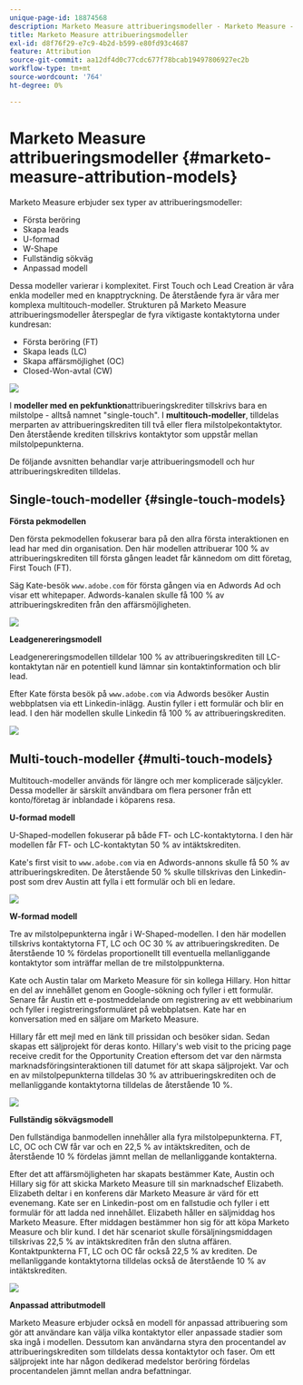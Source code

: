 ```yaml
---
unique-page-id: 18874568
description: Marketo Measure attribueringsmodeller - Marketo Measure - produktdokumentation
title: Marketo Measure attribueringsmodeller
exl-id: d8f76f29-e7c9-4b2d-b599-e80fd93c4687
feature: Attribution
source-git-commit: aa12df4d0c77cdc677f78bcab19497806927ec2b
workflow-type: tm+mt
source-wordcount: '764'
ht-degree: 0%

---
```


# Marketo Measure attribueringsmodeller {#marketo-measure-attribution-models}

Marketo Measure erbjuder sex typer av attribueringsmodeller:

* Första beröring
* Skapa leads
* U-formad
* W-Shape
* Fullständig sökväg
* Anpassad modell

Dessa modeller varierar i komplexitet. First Touch och Lead Creation är våra enkla modeller med en knapptryckning. De återstående fyra är våra mer komplexa multitouch-modeller. Strukturen på Marketo Measure attribueringsmodeller återspeglar de fyra viktigaste kontaktytorna under kundresan:

* Första beröring (FT)
* Skapa leads (LC)
* Skapa affärsmöjlighet (OC)
* Closed-Won-avtal (CW)

![](assets/1-1.png)

I **modeller med en pekfunktion**attribueringskrediter tillskrivs bara en milstolpe - alltså namnet &quot;single-touch&quot;.
I **multitouch-modeller**, tilldelas merparten av attribueringskrediten till två eller flera milstolpekontaktytor. Den återstående krediten tillskrivs kontaktytor som uppstår mellan milstolpepunkterna.

De följande avsnitten behandlar varje attribueringsmodell och hur attribueringskrediten tilldelas.

## Single-touch-modeller {#single-touch-models}

**Första pekmodellen**

Den första pekmodellen fokuserar bara på den allra första interaktionen en lead har med din organisation. Den här modellen attribuerar 100 % av attribueringskrediten till första gången leadet får kännedom om ditt företag, First Touch (FT).

Säg Kate-besök `www.adobe.com` för första gången via en Adwords Ad och visar ett whitepaper. Adwords-kanalen skulle få 100 % av attribueringskrediten från den affärsmöjligheten.

![](assets/2.png)

**Leadgenereringsmodell**

Leadgenereringsmodellen tilldelar 100 % av attribueringskrediten till LC-kontaktytan när en potentiell kund lämnar sin kontaktinformation och blir lead.

Efter Kate första besök på `www.adobe.com` via Adwords besöker Austin webbplatsen via ett Linkedin-inlägg. Austin fyller i ett formulär och blir en lead. I den här modellen skulle Linkedin få 100 % av attribueringskrediten.

![](assets/3.png)

## Multi-touch-modeller {#multi-touch-models}

Multitouch-modeller används för längre och mer komplicerade säljcykler. Dessa modeller är särskilt användbara om flera personer från ett konto/företag är inblandade i köparens resa.

**U-formad modell**

U-Shaped-modellen fokuserar på både FT- och LC-kontaktytorna. I den här modellen får FT- och LC-kontaktytan 50 % av intäktskrediten.

Kate&#39;s first visit to `www.adobe.com` via en Adwords-annons skulle få 50 % av attribueringskrediten. De återstående 50 % skulle tillskrivas den Linkedin-post som drev Austin att fylla i ett formulär och bli en ledare.

![](assets/4.png)

**W-formad modell**

Tre av milstolpepunkterna ingår i W-Shaped-modellen. I den här modellen tillskrivs kontaktytorna FT, LC och OC 30 % av attribueringskrediten. De återstående 10 % fördelas proportionellt till eventuella mellanliggande kontaktytor som inträffar mellan de tre milstolppunkterna.

Kate och Austin talar om Marketo Measure för sin kollega Hillary. Hon hittar en del av innehållet genom en Google-sökning och fyller i ett formulär. Senare får Austin ett e-postmeddelande om registrering av ett webbinarium och fyller i registreringsformuläret på webbplatsen. Kate har en konversation med en säljare om Marketo Measure.

Hillary får ett mejl med en länk till prissidan och besöker sidan. Sedan skapas ett säljprojekt för deras konto. Hillary&#39;s web visit to the pricing page receive credit for the Opportunity Creation eftersom det var den närmsta marknadsföringsinteraktionen till datumet för att skapa säljprojekt. Var och en av milstolpepunkterna tilldelas 30 % av attribueringskrediten och de mellanliggande kontaktytorna tilldelas de återstående 10 %.

![](assets/5.png)

**Fullständig sökvägsmodell**

Den fullständiga banmodellen innehåller alla fyra milstolpepunkterna. FT, LC, OC och CW får var och en 22,5 % av intäktskrediten, och de återstående 10 % fördelas jämnt mellan de mellanliggande kontakterna.

Efter det att affärsmöjligheten har skapats bestämmer Kate, Austin och Hillary sig för att skicka Marketo Measure till sin marknadschef Elizabeth. Elizabeth deltar i en konferens där Marketo Measure är värd för ett evenemang. Kate ser en Linkedin-post om en fallstudie och fyller i ett formulär för att ladda ned innehållet. Elizabeth håller en säljmiddag hos Marketo Measure. Efter middagen bestämmer hon sig för att köpa Marketo Measure och blir kund. I det här scenariot skulle försäljningsmiddagen tillskrivas 22,5 % av intäktskrediten från den slutna affären. Kontaktpunkterna FT, LC och OC får också 22,5 % av krediten. De mellanliggande kontaktytorna tilldelas också de återstående 10 % av intäktskrediten.

![](assets/6.png)

**Anpassad attributmodell**

Marketo Measure erbjuder också en modell för anpassad attribuering som gör att användare kan välja vilka kontaktytor eller anpassade stadier som ska ingå i modellen. Dessutom kan användarna styra den procentandel av attribueringskrediten som tilldelats dessa kontaktytor och faser. Om ett säljprojekt inte har någon dedikerad medelstor beröring fördelas procentandelen jämnt mellan andra befattningar.
